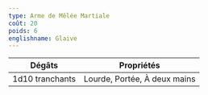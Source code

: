 ```yaml
---
type: Arme de Mêlée Martiale
coût: 20
poids: 6
englishname: Glaive
---
```


| Dégâts          | Propriétés                   |
| --------------- | ---------------------------- |
| 1d10 tranchants | Lourde, Portée, À deux mains |
